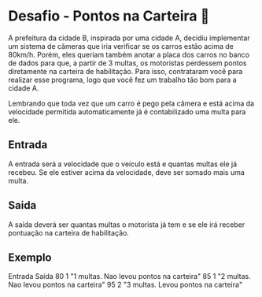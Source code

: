 # Desafio - Pontos na Carteira 🚙

A prefeitura da cidade B, inspirada por uma cidade A, decidiu implementar um sistema de câmeras que iria verificar se os carros estão acima de 80km/h. Porém, eles queriam também anotar a placa dos carros no banco de dados para que, a partir de 3 multas, os motoristas perdessem pontos diretamente na carteira de habilitação. Para isso, contrataram você para realizar esse programa, logo que você fez um trabalho tão bom para a cidade A.

Lembrando que toda vez que um carro é pego pela câmera e está acima da velocidade permitida automaticamente já é contabilizado uma multa para ele.

## Entrada
A entrada será a velocidade que o veículo está e quantas multas ele já recebeu. Se ele estiver acima da velocidade, deve ser somado mais uma multa.

## Saida
A saída deverá ser quantas multas o motorista já tem e se ele irá receber pontuação na carteira de habilitação.

## Exemplo

Entrada	Saída
   80
    1	 "1 multas. Nao levou pontos na carteira" 
   85
    1	 "2 multas. Nao levou pontos na carteira"
   95
    2	 "3 multas. Levou pontos na carteira"
